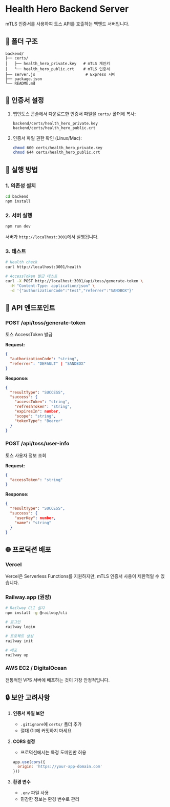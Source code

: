 # Health Hero Backend Server

mTLS 인증서를 사용하여 토스 API를 호출하는 백엔드 서버입니다.

## 📁 폴더 구조

```
backend/
├── certs/
│   ├── health_hero_private.key   # mTLS 개인키
│   └── health_hero_public.crt    # mTLS 인증서
├── server.js                      # Express 서버
├── package.json
└── README.md
```

## 🔐 인증서 설정

1. 앱인토스 콘솔에서 다운로드한 인증서 파일을 `certs/` 폴더에 복사:
   ```
   backend/certs/health_hero_private.key
   backend/certs/health_hero_public.crt
   ```

2. 인증서 파일 권한 확인 (Linux/Mac):
   ```bash
   chmod 600 certs/health_hero_private.key
   chmod 644 certs/health_hero_public.crt
   ```

## 🚀 실행 방법

### 1. 의존성 설치

```bash
cd backend
npm install
```

### 2. 서버 실행

```bash
npm run dev
```

서버가 `http://localhost:3001`에서 실행됩니다.

### 3. 테스트

```bash
# Health check
curl http://localhost:3001/health

# AccessToken 발급 테스트
curl -X POST http://localhost:3001/api/toss/generate-token \
  -H "Content-Type: application/json" \
  -d '{"authorizationCode":"test","referrer":"SANDBOX"}'
```

## 📡 API 엔드포인트

### POST /api/toss/generate-token

토스 AccessToken 발급

**Request:**
```json
{
  "authorizationCode": "string",
  "referrer": "DEFAULT" | "SANDBOX"
}
```

**Response:**
```json
{
  "resultType": "SUCCESS",
  "success": {
    "accessToken": "string",
    "refreshToken": "string",
    "expiresIn": number,
    "scope": "string",
    "tokenType": "Bearer"
  }
}
```

### POST /api/toss/user-info

토스 사용자 정보 조회

**Request:**
```json
{
  "accessToken": "string"
}
```

**Response:**
```json
{
  "resultType": "SUCCESS",
  "success": {
    "userKey": number,
    "name": "string"
  }
}
```

## 🌐 프로덕션 배포

### Vercel

Vercel은 Serverless Functions를 지원하지만, mTLS 인증서 사용이 제한적일 수 있습니다.

### Railway.app (권장)

```bash
# Railway CLI 설치
npm install -g @railway/cli

# 로그인
railway login

# 프로젝트 생성
railway init

# 배포
railway up
```

### AWS EC2 / DigitalOcean

전통적인 VPS 서버에 배포하는 것이 가장 안정적입니다.

## 🔒 보안 고려사항

1. **인증서 파일 보안**
   - `.gitignore`에 `certs/` 폴더 추가
   - 절대 Git에 커밋하지 마세요

2. **CORS 설정**
   - 프로덕션에서는 특정 도메인만 허용
   ```javascript
   app.use(cors({
     origin: 'https://your-app-domain.com'
   }))
   ```

3. **환경 변수**
   - `.env` 파일 사용
   - 민감한 정보는 환경 변수로 관리

